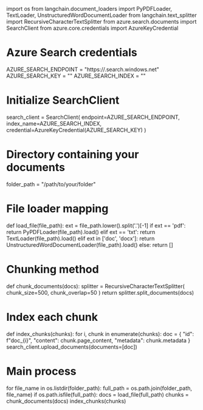 import os
from langchain.document_loaders import PyPDFLoader, TextLoader, UnstructuredWordDocumentLoader
from langchain.text_splitter import RecursiveCharacterTextSplitter
from azure.search.documents import SearchClient
from azure.core.credentials import AzureKeyCredential

# Azure Search credentials
AZURE_SEARCH_ENDPOINT = "https://<your-search-service>.search.windows.net"
AZURE_SEARCH_KEY = "<your-key>"
AZURE_SEARCH_INDEX = "<your-index-name>"

# Initialize SearchClient
search_client = SearchClient(
    endpoint=AZURE_SEARCH_ENDPOINT,
    index_name=AZURE_SEARCH_INDEX,
    credential=AzureKeyCredential(AZURE_SEARCH_KEY)
)

# Directory containing your documents
folder_path = "/path/to/your/folder"

# File loader mapping
def load_file(file_path):
    ext = file_path.lower().split('.')[-1]
    if ext == 'pdf':
        return PyPDFLoader(file_path).load()
    elif ext == 'txt':
        return TextLoader(file_path).load()
    elif ext in ['doc', 'docx']:
        return UnstructuredWordDocumentLoader(file_path).load()
    else:
        return []

# Chunking method
def chunk_documents(docs):
    splitter = RecursiveCharacterTextSplitter(
        chunk_size=500,
        chunk_overlap=50
    )
    return splitter.split_documents(docs)

# Index each chunk
def index_chunks(chunks):
    for i, chunk in enumerate(chunks):
        doc = {
            "id": f"doc_{i}",
            "content": chunk.page_content,
            "metadata": chunk.metadata
        }
        search_client.upload_documents(documents=[doc])

# Main process
for file_name in os.listdir(folder_path):
    full_path = os.path.join(folder_path, file_name)
    if os.path.isfile(full_path):
        docs = load_file(full_path)
        chunks = chunk_documents(docs)
        index_chunks(chunks)
